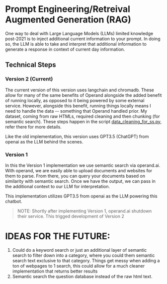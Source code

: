 # Prompt Engineering/Retreival Augmented Generation (RAG)

One way to deal with Large Language Models (LLMs) limited knowledge post-2021 is to inject additional current information to your prompt. In doing so, the LLM is able to take and interpret that additional information to generate a response in context of current day information.

## Technical Steps

### Version 2 (Current)

The current version of this version uses langchain and chromadb. These allow for many of the same benefits of Operand alongside the added benefit of running locally, as opposed to it being powered by some external service. However, alongside this benefit, running things locally means I need to handle the data -- something that Operand handled prior. My dataset, coming from raw HTMLs, required cleaning and then chunking (for semantic search). These steps happen in the script [data_cleaning_for_ss.py](../data-collection/data_cleaning_for_ss.py), refer there for more details.

Like the old implementation, this version uses GPT3.5 (ChatGPT) from openai as the LLM behind the scenes.

### Version 1

In this the Version 1 implementation we use semantic search via operand.ai. With operand, we are easily able to upload documents and websites for them to parse. From there, you can query your documents based on similarity with semantic search. Once we have the output, we can pass in the additional context to our LLM for interpretation.

This implementation utilizes GPT3.5 from openai as the LLM powering this chatbot.

> NOTE: Shortly after implementing Version 1, operand.ai shutdown their service. This trigged development of Version 2


# IDEAS FOR THE FUTURE:

1. Could do a keyword search or just an additional layer of semantic search to filter down into a category, where you could them semantic search text exclusive to that category. Things get messy when adding a ton of webpages to 1 search, this could allow for a much cleaner implementation that returns better results
2. Semantic search the question database instead of the raw html text.